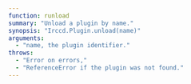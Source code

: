 ```yaml
---
function: runload
summary: "Unload a plugin by name."
synopsis: "Irccd.Plugin.unload(name)"
arguments:
  - "name, the plugin identifier."
throws:
  - "Error on errors,"
  - "ReferenceError if the plugin was not found."
---
```

